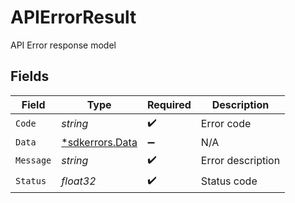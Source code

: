 # APIErrorResult

API Error response model


## Fields

| Field                                          | Type                                           | Required                                       | Description                                    |
| ---------------------------------------------- | ---------------------------------------------- | ---------------------------------------------- | ---------------------------------------------- |
| `Code`                                         | *string*                                       | :heavy_check_mark:                             | Error code                                     |
| `Data`                                         | [*sdkerrors.Data](../../models/errors/data.md) | :heavy_minus_sign:                             | N/A                                            |
| `Message`                                      | *string*                                       | :heavy_check_mark:                             | Error description                              |
| `Status`                                       | *float32*                                      | :heavy_check_mark:                             | Status code                                    |